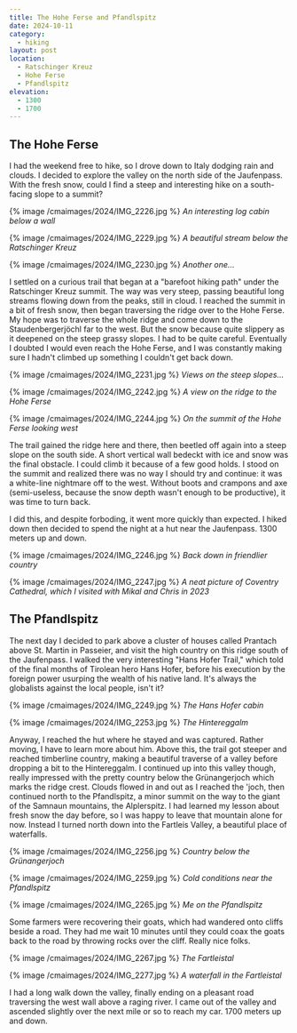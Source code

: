 ```yaml
---
title: The Hohe Ferse and Pfandlspitz
date: 2024-10-11
category:
  - hiking
layout: post
location:
  - Ratschinger Kreuz
  - Hohe Ferse
  - Pfandlspitz
elevation:
  - 1300
  - 1700
---
```


## The Hohe Ferse

I had the weekend free to hike, so I drove down to Italy dodging
rain and clouds. I decided to explore the valley on the north side of
the Jaufenpass. With the fresh snow, could I find a steep and interesting
hike on a south-facing slope to a summit?

{% image /cmaimages/2024/IMG_2226.jpg %}
*An interesting log cabin below a wall*

{% image /cmaimages/2024/IMG_2229.jpg %}
*A beautiful stream below the Ratschinger Kreuz*

{% image /cmaimages/2024/IMG_2230.jpg %}
*Another one...*

I settled on a curious trail that began at a "barefoot hiking path" under
the Ratschinger Kreuz summit. The way was very steep, passing beautiful
long streams flowing down from the peaks, still in cloud. I reached the
summit in a bit of fresh snow, then began traversing the ridge over to
the Hohe Ferse. My hope was to traverse the whole ridge and come down
to the Staudenbergerjöchl far to the west. But the snow because quite
slippery as it deepened on the steep grassy slopes. I had to be quite careful.
Eventually I doubted I would even reach the Hohe Ferse, and I was constantly
making sure I hadn't climbed up something I couldn't get back down.

{% image /cmaimages/2024/IMG_2231.jpg %}
*Views on the steep slopes...*

{% image /cmaimages/2024/IMG_2242.jpg %}
*A view on the ridge to the Hohe Ferse*

{% image /cmaimages/2024/IMG_2244.jpg %}
*On the summit of the Hohe Ferse looking west*

The trail gained the ridge here and there, then beetled off again into a
steep slope on the south side. A short vertical wall bedeckt with ice and snow
was the final obstacle. I could climb it because of a few good holds. I stood
on the summit and realized there was no way I should try and continue:
it was a white-line nightmare off to the west. Without boots and crampons
and axe (semi-useless, because the snow depth wasn't enough to be productive),
it was time to turn back.

I did this, and despite forboding, it went more quickly than expected. I
hiked down then decided to spend the night at a hut near the Jaufenpass.
1300 meters up and down.

{% image /cmaimages/2024/IMG_2246.jpg %}
*Back down in friendlier country*

{% image /cmaimages/2024/IMG_2247.jpg %}
*A neat picture of Coventry Cathedral, which I visited with Mikal and
Chris in 2023*

## The Pfandlspitz

The next day I decided to park above a cluster of houses called Prantach
above St. Martin in Passeier, and visit the high country on this ridge
south of the Jaufenpass. I walked the very interesting "Hans Hofer Trail,"
which told of the final months of Tirolean hero Hans Hofer, before his
execution by the foreign power usurping the wealth of his native land.
It's always the globalists against the local people, isn't it?

{% image /cmaimages/2024/IMG_2249.jpg %}
*The Hans Hofer cabin*

{% image /cmaimages/2024/IMG_2253.jpg %}
*The Hintereggalm*

Anyway, I reached the hut where he stayed and was captured. Rather moving,
I have to learn more about him. Above this, the trail got steeper and
reached timberline country, making a beautiful traverse of a valley before
dropping a bit to the Hintereggalm. I continued up into this valley though,
really impressed with the pretty country below the Grünangerjoch which
marks the ridge crest. Clouds flowed in and out as I reached the 'joch,
then continued north to the Pfandlspitz, a minor summit on the way to the
giant of the Samnaun mountains, the Alplerspitz. I had learned my lesson
about fresh snow the day before, so I was happy to leave that mountain alone
for now. Instead I turned north down into the Fartleis Valley, a beautiful
place of waterfalls.

{% image /cmaimages/2024/IMG_2256.jpg %}
*Country below the Grünangerjoch*

{% image /cmaimages/2024/IMG_2259.jpg %}
*Cold conditions near the Pfandlspitz*

{% image /cmaimages/2024/IMG_2265.jpg %}
*Me on the Pfandlspitz*

Some farmers were recovering their goats, which had wandered onto cliffs
beside a road. They had me wait 10 minutes until they could coax the goats
back to the road by throwing rocks over the cliff. Really nice folks.

{% image /cmaimages/2024/IMG_2267.jpg %}
*The Fartleistal*

{% image /cmaimages/2024/IMG_2277.jpg %}
*A waterfall in the Fartleistal*

I had a long walk down the valley, finally ending on a pleasant road traversing
the west wall above a raging river. I came out of the valley and ascended slightly
over the next mile or so to reach my car. 1700 meters up and down.


